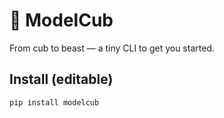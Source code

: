 # 🐻 ModelCub
From cub to beast — a tiny CLI to get you started.

## Install (editable)
```bash
pip install modelcub
